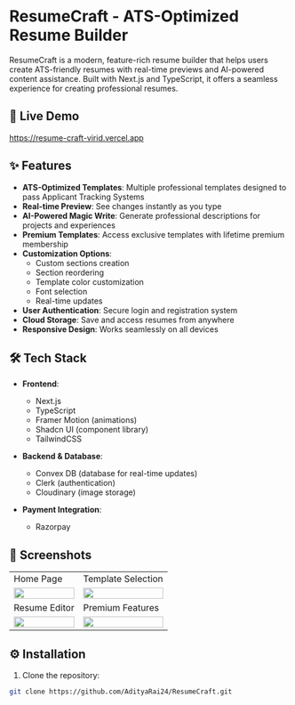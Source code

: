 # ResumeCraft - ATS-Optimized Resume Builder

ResumeCraft is a modern, feature-rich resume builder that helps users create ATS-friendly resumes with real-time previews and AI-powered content assistance. Built with Next.js and TypeScript, it offers a seamless experience for creating professional resumes.

## 🚀 Live Demo

https://resume-craft-virid.vercel.app

## ✨ Features

- **ATS-Optimized Templates**: Multiple professional templates designed to pass Applicant Tracking Systems
- **Real-time Preview**: See changes instantly as you type
- **AI-Powered Magic Write**: Generate professional descriptions for projects and experiences
- **Premium Templates**: Access exclusive templates with lifetime premium membership
- **Customization Options**:
  - Custom sections creation
  - Section reordering
  - Template color customization
  - Font selection
  - Real-time updates
- **User Authentication**: Secure login and registration system
- **Cloud Storage**: Save and access resumes from anywhere
- **Responsive Design**: Works seamlessly on all devices

## 🛠️ Tech Stack

- **Frontend**:
  - Next.js
  - TypeScript
  - Framer Motion (animations)
  - Shadcn UI (component library)
  - TailwindCSS

- **Backend & Database**:
  - Convex DB (database for real-time updates)
  - Clerk (authentication)
  - Cloudinary (image storage)

- **Payment Integration**:
  - Razorpay

## 📸 Screenshots

<table>
  <tr>
    <td>Home Page</td>
    <td>Template Selection</td>
  </tr>
  <tr>
    <td><img src="https://res.cloudinary.com/dhanvyweu/image/upload/v1737028931/Screenshot_2025-01-16_173141_jtbanv.png" width="100%"></td>
    <td><img src="https://res.cloudinary.com/dhanvyweu/image/upload/v1737028968/Screenshot_2025-01-16_173238_fmnpde.png" width="100%"></td>
  </tr>
  <tr>
    <td>Resume Editor</td>
    <td>Premium Features</td>
  </tr>
  <tr>
    <td><img src="https://res.cloudinary.com/dhanvyweu/image/upload/v1737029004/Screenshot_2025-01-16_173314_ljffgj.png" width="100%"></td>
    <td><img src="https://res.cloudinary.com/dhanvyweu/image/upload/v1737029039/Screenshot_2025-01-16_173349_lnxlx9.png" width="100%"></td>
  </tr>
</table>

## ⚙️ Installation

1. Clone the repository:
```bash
git clone https://github.com/AdityaRai24/ResumeCraft.git
